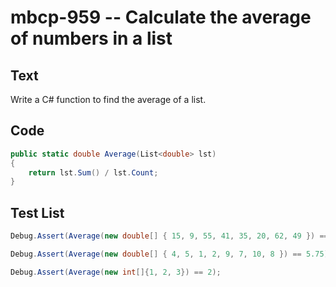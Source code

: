 # mbcp-959 -- Calculate the average of numbers in a list

## Text

Write a C# function to find the average of a list.

## Code

```csharp
public static double Average(List<double> lst) 
{ 
    return lst.Sum() / lst.Count; 
}
```

## Test List

```csharp
Debug.Assert(Average(new double[] { 15, 9, 55, 41, 35, 20, 62, 49 }) == 35.75);
```

```csharp
Debug.Assert(Average(new double[] { 4, 5, 1, 2, 9, 7, 10, 8 }) == 5.75);
```

```csharp
Debug.Assert(Average(new int[]{1, 2, 3}) == 2);
```
